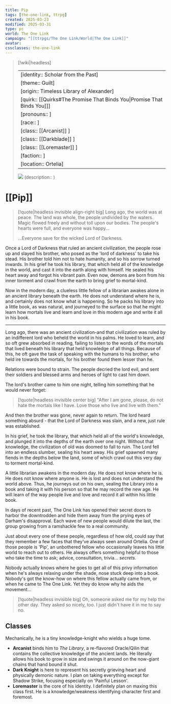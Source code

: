 ```yaml
---
title: Pip
tags: [the-one-link, ttrpg]
created: 2025-03-23
modified: 2025-03-31
type: pc
world: The One Link
campaign: "[[ttrpgs/The One Link/World|The One Link]]"
avatar: 
cssclasses: the-one-link
---
```


> [!wiki|headless]
>
> |               |
> | ------------- |
> | [identity:: Scholar from the Past] |
> | [theme:: Guilt] |
> | [origin:: Timeless Library of Alexander] |
> | [quirk:: [[Quirks#The Promise That Binds You\|Promise That Binds You]]] |
> | [pronouns:: ] |
> | [race:: ] |
> | [class:: [[Arcanist]] ] |
> | [class:: [[Darkblade]] ] |
> | [class:: [[Loremaster]] ] |
> | [faction:: ] |
> | [location:: Ortelia] |
>
> ![](https://i.imgur.com/sIPTlsd.jpeg)
> (description:: )

# [[Pip]]

> [!quote|headless invisible align-right big]
> Long ago, the world was at peace.
> The land was whole, the people undivided by the waters.
> Magic flowed freely and without toll upon our bodies.
> The people's hearts were full, and everyone was happy…
>
> …Everyone save for the wicked Lord of Darkness.

Once a Lord of Darkness that ruled an ancient civilization, the people rose up and slayed his brother, who posed as the 'lord of darkness' to take his stead. His brother told him not to hate humanity, and so his sorrow turned inwards. In his grief he took his library, that which held all of the knowledge in the world, and cast it into the earth along with himself. He sealed his heart away and forgot his vibrant pain. Even now, demons are born from his inner torment and crawl from the earth to bring grief to mortal-kind.

Now in the modern day, a clueless little fellow of a librarian awakes alone in an ancient library beneath the earth. He does not understand where he is, and certainly does not know what is happening. So he packs his library into a little book, as was natural, and journeyed to the surface so that he might learn how mortals live and learn and love in this modern age and write it all in his book.

---

Long ago, there was an ancient civilization-and that civilization was ruled by an indifferent lord who beheld the world in his palms. He loved to learn, and so oft grew absorbed in reading, failing to listen to the words of the mortals that lived beneath his library that held knowledge of all things. Because of this, he oft gave the task of speaking with the humans to his brother, who held ire towards the mortals, for his brother found them lesser than he.

Relations were bound to strain. The people decried the lord evil, and sent their soldiers and blessed arms and heroes of light to cast him down.

The lord's brother came to him one night, telling him something that he would never forget:

> [!quote|headless invisible center big]
> "After I am gone, please, do not hate the mortals like I have. Love those who live and live with them."

And then the brother was gone, never again to return. The lord heard something absurd - that the Lord of Darkness was slain, and a new, just rule was established.

In his grief, he took the library, that which held all of the world's knowledge, and plunged it into the depths of the earth over one night. Without that knowledge, the civilization of old was doomed to fall to ruin. The Lord fell into an endless slumber, sealing his heart away. His grief spawned many fiends in the depths below the land, some of which crawl out this very day to torment mortal-kind.

A little librarian awakens in the modern day. He does not know where he is. He does not know where anyone is. He is lost and does not understand the world above. Thus, he journeys out on his own, sealing the Library into a book and taking it with his person so that he may record the new age. He will learn of the way people live and love and record it all within his little book.

In days of recent past, The One Link has opened their secret doors to harbor the downtrodden and hide them away from the prying eyes of Darham's disapproval. Each wave of new people would dilute the last, the group growing from a ramshackle few to a real community.

Just about every one of these people, regardless of how old, could say that they remember a few faces that they've always seen around Ortelia. One of those people is 'Pip', an unbothered fellow who occasionally leaves his little world to reach out to others. He always offers something helpful to those who take the time to ask; advice, consultation, trivia… _secrets._

Nobody actually knows where he goes to get all of this privy information when he's always relaxing under the shade, nose stuck deep into a book. Nobody's got the know-how on where this fellow actually came from, or when he came to The One Link. Yet they do know why he aids the movement…

> [!quote|headless invisible big]
> Oh, someone asked me for my help the other day. They asked so nicely, too. I just didn't have it in me to say no.

## Classes

Mechanically, he is a tiny knowledge-knight who wields a huge tome.
- **Arcanist** binds him to _The Library_, a re-flavored Oracle/Qilin that contains the collective knowledge of the ancient lands. He literally allows his book to grow in size and swings it around on the now-giant chains that hand bound it shut.
- **Dark Knight** is here to represent his secretly grieving heart and physically demonic nature. I plan on taking everything except for Shadow Strike, focusing especially on 'Painful Lesson'.
- **Loremaster** is the core of his identity. I definitely plan on maxing this class first. He is a knowledge/weakness identifying character first and foremost.

